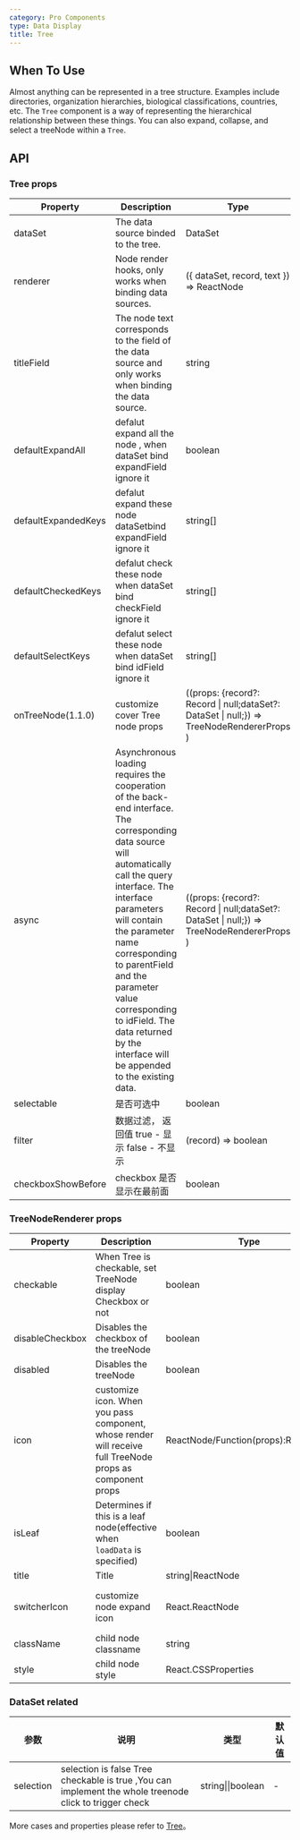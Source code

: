 ```yaml
---
category: Pro Components
type: Data Display
title: Tree
---
```


## When To Use

Almost anything can be represented in a tree structure. Examples include directories, organization hierarchies, biological classifications, countries, etc. The `Tree` component is a way of representing the hierarchical relationship between these things. You can also  expand, collapse, and select a treeNode within a `Tree`.

## API

### Tree props
| Property | Description | Type | Default |
| -------- | ----------- | ---- | ------- |
| dataSet | The data source binded to the tree. | DataSet |  |
| renderer | Node render hooks, only works when binding data sources. | ({ dataSet, record, text }) => ReactNode |  |
| titleField | The node text corresponds to the field of the data source and only works when binding the data source. | string |  |
| defaultExpandAll | defalut expand all the node , when dataSet bind expandField ignore it | boolean | false |
| defaultExpandedKeys | defalut expand these node dataSetbind expandField ignore it  | string[]	| [] |
| defaultCheckedKeys | defalut check these node when dataSet bind checkField ignore it  | string[] | [] |
| defaultSelectKeys | defalut select these node when dataSet bind idField ignore it | string[] | [] |
| onTreeNode(1.1.0) |  customize cover Tree node props  | ((props: {record?: Record \| null;dataSet?: DataSet \| null;}) => TreeNodeRendererProps )|() => {} |
| async | Asynchronous loading requires the cooperation of the back-end interface. The corresponding data source will automatically call the query interface. The interface parameters will contain the parameter name corresponding to parentField and the parameter value corresponding to idField. The data returned by the interface will be appended to the existing data. | ((props: {record?: Record \| null;dataSet?: DataSet \| null;}) => TreeNodeRendererProps )|() => {} |
| selectable | 是否可选中 | boolean | true |
| filter | 数据过滤， 返回值 true - 显示 false - 不显示 | (record) => boolean |  |
| checkboxShowBefore | checkbox 是否显示在最前面 | boolean |  |


### TreeNodeRenderer props

| Property | Description | Type | Default |
| --- | --- | --- | --- |
| checkable | When Tree is checkable, set TreeNode display Checkbox or not | boolean | - |
| disableCheckbox | Disables the checkbox of the treeNode | boolean | false |  |
| disabled | Disables the treeNode | boolean | false |  |
| icon | customize icon. When you pass component, whose render will receive full TreeNode props as component props | ReactNode/Function(props):ReactNode | - |  |
| isLeaf | Determines if this is a leaf node(effective when `loadData` is specified) | boolean | false |  |
| title | Title | string\|ReactNode | '---' |  |
| switcherIcon | customize node expand icon | React.ReactNode | ((props: TreeNodeProps) => React.ReactNode) |  |
| className | child node classname | string |  |
| style | child node style | React.CSSProperties  |  |


### DataSet related

| 参数 | 说明 | 类型 | 默认值 |
| --- | --- | --- | --- |
| selection | selection is false  Tree checkable is true ,You can implement the whole treenode click to trigger check   | string\|\|boolean | - |

More cases and properties please refer to [Tree](/components/tree/)。
